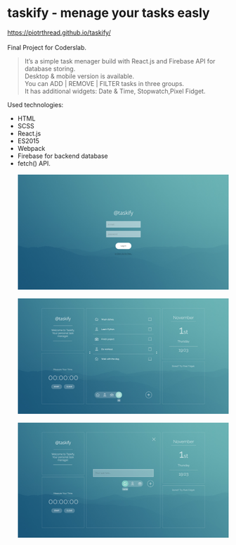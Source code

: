 # taskify - menage your tasks easly
https://piotrthread.github.io/taskify/<br/><br/>
Final Project for Coderslab.<br/>

> It’s a simple task menager build with React.js and Firebase API for database storing.<br/>
Desktop & mobile version is available.<br/>
You can ADD | REMOVE | FILTER tasks in three groups.<br/>
It has additional widgets: Date & Time, Stopwatch,Pixel Fidget.<br/>

Used technologies:<br/>
* HTML 
* SCSS
* React.js
* ES2015
* Webpack
* Firebase for backend database
* fetch() API. <br/><br/>
![Screenshot](./docs/images/screen1.png)<br/><br/>
![Screenshot](./docs/images/screen2.png)<br/><br/>
![Screenshot](./docs/images/screen3.png)<br/><br/>
